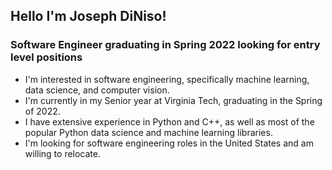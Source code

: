 ## Hello I'm Joseph DiNiso!
### Software Engineer graduating in Spring 2022 looking for entry level positions
- I'm interested in software engineering, specifically machine learning, data science, and computer vision.
- I'm currently in my Senior year at Virginia Tech, graduating in the Spring of 2022.
- I have extensive experience in Python and C++, as well as most of the popular Python data science and machine learning libraries.
- I'm looking for software engineering roles in the United States and am willing to relocate.

<!---
josephdiniso/josephdiniso is a ✨ special ✨ repository because its `README.md` (this file) appears on your GitHub profile.
You can click the Preview link to take a look at your changes.
--->
